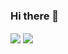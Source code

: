 ### Hi there 👋

<img align="center" src="https://github-readme-stats.vercel.app/api?username=juushya&count_private=true&show_icons=true&theme=nightowl&include_all_commits=true&custom_title=Juushya's%20GitHub%20Stats" /> <img align="center" src="https://github-readme-stats.vercel.app/api/top-langs/?username=juushya&count_private=true&show_icons=true&theme=nightowl" />

